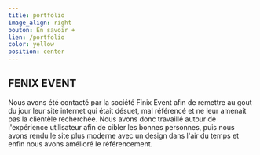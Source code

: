 ```yaml
---
title: portfolio
image_align: right
bouton: En savoir +
lien: /portfolio
color: yellow
position: center   
---
```


## FENIX EVENT
   



Nous avons été contacté par la société Finix Event afin de remettre au gout du jour leur site internet qui était désuet, mal référencé et ne leur amenait pas la clientèle recherchée. Nous avons donc travaillé autour de l'expérience utilisateur afin de cibler les bonnes personnes, puis nous avons rendu le site plus moderne avec un design dans l'air du temps et enfin nous avons amélioré le référencement.
